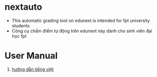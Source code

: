 # nextauto

- This automatic grading tool on edunext is intended for fpt university students
- Công cụ chấm điểm tự động trên edunext này dành cho sinh viên đại học fpt

# User Manual

1. [hướng dẫn tiếng việt](https://github.com/khengyun/nextauto/tree/main/readme_vn#readme)






